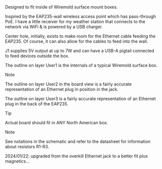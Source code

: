 Designed to fit inside of Wiremold surface mount boxes.

Inspired by the EAP235-wall wireless access point which has pass-through PoE.  I have a little receiver for my weather station that connects to the network via WiFi & is powered by a USB charger.

Center hole, initially,  exists to make room for the Ethernet cable feeding the EAP235.  Of course, it can also allow for the cables to feed into the wall.

J1 supplies 5V output at up to 7W and can have a USB-A pigtail connected to feed devices outside the box.

The outline on layer User1 is the internals of a typical Wiremold surface box.

> [!NOTE]
> The outline on layer User2 in the board view is a fairly accurate representation of an Ethernet plug in position in the jack.
> 
> The outline on layer User3 is a fairly accurate representation of an Ethernet plug in the back of the EAP235.

> [!TIP]
> Actual board should fit in ANY North American box.

> [!NOTE]
> See notations in the schematic and refer to the datasheet for information about resistors R1-R3.

2024/01/22: upgraded from the overkill Ethernet jack to a better fit plus magnetics...
